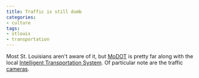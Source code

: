 ```yaml
---
title: Traffic is still dumb
categories:
- culture
tags:
- stlouis
- transportation
---
```


Most St. Louisians aren't aware of it, but [MoDOT][1] is pretty far along with the local [Intelligent Transportation System][2].  Of particular note are the traffic [cameras][3].

   [1]: http://modot.org/
   [2]: http://www.its.dot.gov/
   [3]: http://www.gatewayguide.com/camera.asp
